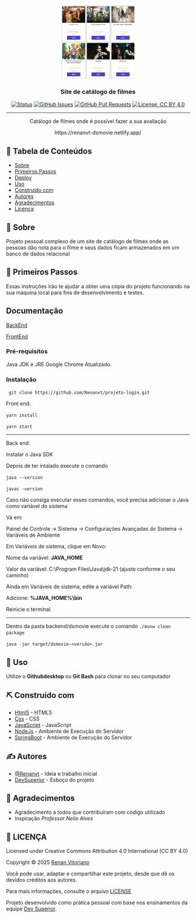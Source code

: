 <p align="center">
  <a href="" rel="noopener">
 <img width=200px height=200px src="./img/capa-projeto.PNG" alt="Project logo"></a>
</p>

<h3 align="center">Site de catálogo de filmes </h3>

<div align="center">

[![Status](https://img.shields.io/badge/status-active-success.svg)]()
[![GitHub Issues](https://img.shields.io/github/issues/kylelobo/The-Documentation-Compendium.svg)](https://github.com/kylelobo/The-Documentation-Compendium/issues)
[![GitHub Pull Requests](https://img.shields.io/github/issues-pr/kylelobo/The-Documentation-Compendium.svg)](https://github.com/Renanvt/dsmovie/pulls)
[![License: CC BY 4.0](https://img.shields.io/badge/License-CC%20BY%204.0-lightgrey.svg)](/LICENSE)

</div>

---

<p align="center"> Catálogo de filmes onde é possível fazer a sua avaliação
    <br> 
</p>
<p align="center">
https://renanvt-dsmovie.netlify.app/
</p>

## 📝 Tabela de Conteúdos

- [Sobre](#about)
- [Primeiros Passos](#getting_started)
- [Deploy](#deployment)
- [Uso](#usage)
- [Construído com](#built_using)
- [Autores](#authors)
- [Agradecimentos](#acknowledgement)
- [Licença](#license)

## 🧐 Sobre <a name = "about"></a>

Projeto pessoal complexo de um site de catálogo de filmes onde as pessoas dão nota para o filme e seus dados ficam armazenados em um banco de dados relacional

## 🏁 Primeiros Passos <a name = "getting_started"></a>

Essas instruções irão te ajudar a obter uma cópia do projeto funcionando na sua máquina local para fins de desenvolvimento e testes. 

## Documentação

[BackEnd](BackEnd.md)

[FrontEnd](FrontEnd.md)

### Pré-requisitos

Java JDK e JRE
Google Chrome Atualizado.

### Instalação

``
git clone https://github.com/Renanvt/projeto-login.git``

Front end:

``yarn install``

``yarn start``

---

Back end:

Instalar o Java SDK

Depois de ter intalado execute o comando

``java --version``

``javac -version``

Caso não consiga executar esses comandos, você precisa adicionar o Java como variável do sistema 

Vá em:

Painel de Controle → Sistema → Configurações Avançadas do Sistema → Variáveis de Ambiente

Em Variáveis de sistema, clique em Novo:

Nome da variável: **JAVA_HOME**

Valor da variável: C:\Program Files\Java\jdk-21 (ajuste conforme o seu caminho)

Ainda em Variáveis de sistema, edite a variável Path:

Adicione: **%JAVA_HOME%\bin**

Reinicie o terminal.

---

Dentro da pasta backend/dsmovie execute o comando
``./mvnw clean package``


``java -jar target/dsmovie-<versão>.jar``


## 🎈 Uso <a name="usage"></a>

Utilize o **Githubdesktop** ou **Git Bash** para clonar no seu computador


## ⛏️ Construído com <a name = "built_using"></a>

- [Html5](https://developer.mozilla.org/en-US/docs/Glossary/HTML5) - HTML5
- [Css](https://developer.mozilla.org/en-US/docs/Web/CSS/) - CSS
- [JavaScript](https://developer.mozilla.org/en-US/docs/Web/JavaScript) - JavaScript
- [NodeJs](https://nodejs.org/docs/latest/api/) - Ambiente de Execução do Servidor
- [SpringBoot](https://docs.spring.io/spring-boot/index.html) - Ambiente de Execução do Servidor


## ✍️ Autores <a name = "authors"></a>

- [@Renanvt](https://github.com/) - Ideia e trabalho inicial
- [DevSuperior](https://github.com/devsuperior) - Esboço do projeto


## 🎉 Agradecimentos <a name = "acknowledgement"></a>

- Agradecimento a todos que contribuíram com código utilizado
- Inspiração *Professor Nelio Alves*

## 📝 LICENÇA <a name = "license"></a>

Licensed under Creative Commons Attribution 4.0 International (CC BY 4.0)

Copyright © 2025 [Renan Vitoriano](https://github.com/Renanvt)

Você pode usar, adaptar e compartilhar este projeto, desde que dê os devidos créditos aos autores.

Para mais informações, consulte o arquivo [LICENSE](LICENSE)

Projeto desenvolvido como prática pessoal com base nos ensinamentos da equipe [Dev Superior](https://devsuperior.com.br/).
